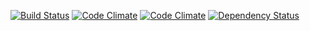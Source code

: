 [![Build Status](https://travis-ci.org/cfleschhut/railstutorial.png?branch=master)](https://travis-ci.org/cfleschhut/railstutorial)
[![Code Climate](https://codeclimate.com/github/cfleschhut/railstutorial.png)](https://codeclimate.com/github/cfleschhut/railstutorial)
[![Code Climate](https://codeclimate.com/github/cfleschhut/railstutorial/coverage.png)](https://codeclimate.com/github/cfleschhut/railstutorial)
[![Dependency Status](https://gemnasium.com/cfleschhut/railstutorial.svg)](https://gemnasium.com/cfleschhut/railstutorial)
